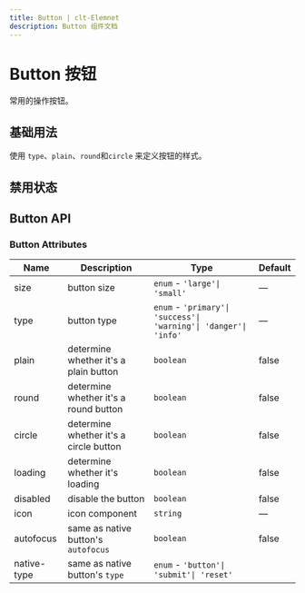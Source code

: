 ```yaml
---
title: Button | clt-Elemnet
description: Button 组件文档
---
```


# Button 按钮
常用的操作按钮。

## 基础用法
使用 `type`、`plain`、`round`和`circle` 来定义按钮的样式。

<preview path="../demo/Button/Basic.vue" title="基础用法" ></preview>

## 禁用状态

## Button API

### Button Attributes

| Name              | Description                                                             | Type                                                                            | Default |
| ----------------- | ----------------------------------------------------------------------- | ------------------------------------------------------------------------------- | ------- |
| size              | button size                                                             | `enum` - `'large'\| 'small'`                                                    | —       |
| type              | button type                                                             | `enum` - `'primary'\| 'success'\| 'warning'\| 'danger'\| 'info'`                | —       |
| plain             | determine whether it's a plain button                                   | `boolean`                                                                       | false   |
| round             | determine whether it's a round button                                   | `boolean`                                                                       | false   |
| circle            | determine whether it's a circle button                                  | `boolean`                                                                       | false   |
| loading           | determine whether it's loading                                          | `boolean`                                                                       | false   |
| disabled          | disable the button                                                      | `boolean`                                                                       | false   |
| icon              | icon component                                                          | `string`                                                                        | —       |
| autofocus         | same as native button's `autofocus`                                     | `boolean`                                                                       | false   |
| native-type       | same as native button's `type`                                          | `enum` - `'button'\| 'submit'\| 'reset'`     